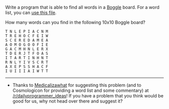 

Write a program that is able to find all words in a [Boggle](http://en.wikipedia.org/wiki/Boggle) board. For a word list, you can [use this file](http://code.google.com/p/dotnetperls-controls/downloads/detail?name=enable1.txt).

How many words can you find in the following 10x10 Boggle board?

    T N L E P I A C N M
    T R E H O C F E I W
    S C E R E D A M E A
    A O M O G O O F I E
    G A C M H N L E R X
    T D E R J T F O A S
    I T A R T I N H N T
    R N L Y I V S C R T
    A X E P S S H A C F
    I U I I I A I W T T

* * *

- Thanks to [Medicalizawhat](http://www.reddit.com/user/Medicalizawhat) for suggesting this problem (and to Cosmologicon for providing a word list and some commentary) at [/r/dailyprogrammer\_ideas](/r/dailyprogrammer_ideas)! If you have a problem that you think would be good for us, why not head over there and suggest it?


